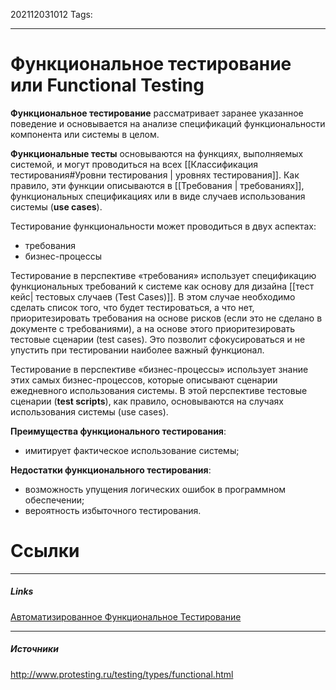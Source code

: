 202112031012
Tags:
___
# Функциональное тестирование или Functional Testing

**Функциональное тестирование** рассматривает заранее указанное поведение и основывается на анализе спецификаций функциональности компонента или системы в целом.

**Функциональные тесты** основываются на функциях, выполняемых системой, и могут проводиться на всех [[Классификация тестирования#Уровни тестирования | уровнях тестирования]]. Как правило, эти функции описываются в [[Требования | требованиях]], функциональных спецификациях или в виде случаев использования системы (**use cases**).

Тестирование функциональности может проводиться в двух аспектах:
-   требования
-   бизнес-процессы

Тестирование в перспективе «требования» использует спецификацию функциональных требований к системе как основу для дизайна [[тест кейс| тестовых случаев (Test Cases)]]. В этом случае необходимо сделать список того, что будет тестироваться, а что нет, приоритезировать требования на основе рисков (если это не сделано в документе с требованиями), а на основе этого приоритезировать тестовые сценарии (test cases). Это позволит сфокусироваться и не упустить при тестировании наиболее важный функционал.

Тестирование в перспективе «бизнес-процессы» использует знание этих самых бизнес-процессов, которые описывают сценарии ежедневного использования системы. В этой перспективе тестовые сценарии (**test scripts**), как правило, основываются на случаях использования системы (use cases).

**Преимущества функционального тестирования**:

-   имитирует фактическое использование системы;

**Недостатки функционального тестирования**:

-   возможность упущения логических ошибок в программном обеспечении;
-   вероятность избыточного тестирования.



# Ссылки
___
##### Links
[Автоматизированное Функциональное Тестирование](http://www.protesting.ru/automation/functional.html)

---
##### Источники

http://www.protesting.ru/testing/types/functional.html
